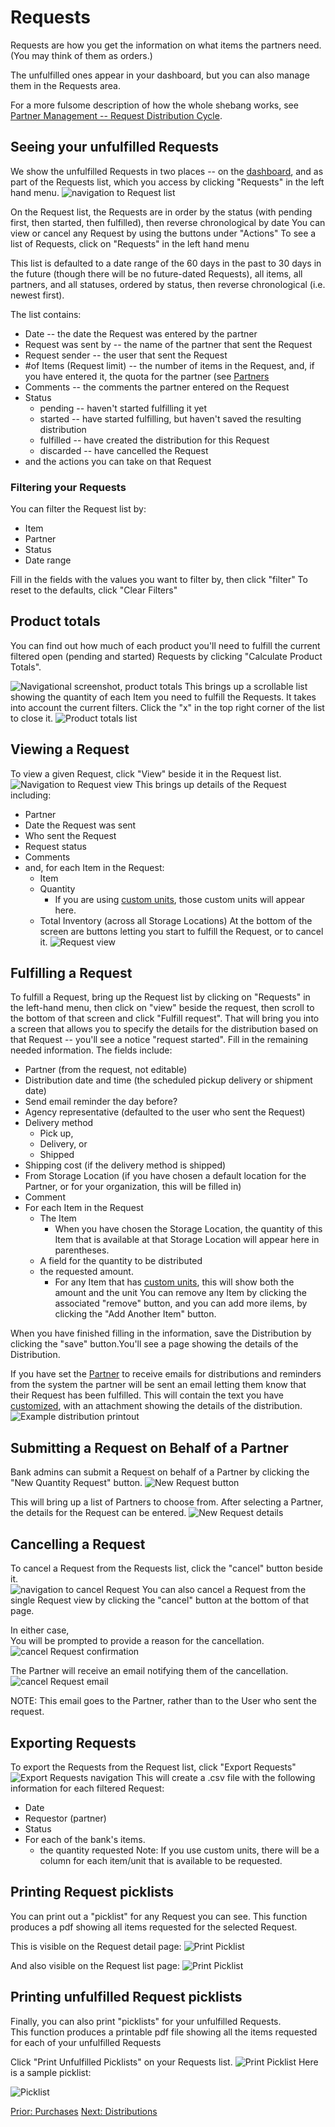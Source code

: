 # Requests

Requests are how you get the information on what items the partners need. (You may think of them as orders.)

The unfulfilled ones appear in your dashboard, but you can also manage them in the Requests area.

For a more fulsome description of how the whole shebang works, see [Partner Management -- Request Distribution Cycle](pm_request_distribution_cycle.md).

## Seeing your unfulfilled Requests

We show the unfulfilled Requests in two places -- on the [dashboard](essentials_dashboard.md), and as part of the Requests list, which you access by clicking "Requests" in the left hand menu.
![navigation to Request list](images/essentials/requests/essentials_requests_navigation.png)

On the Request list, the Requests are in order by the status (with pending first, then started, then fulfilled), then reverse chronological by date
You can view or cancel any Request by using the buttons under "Actions"
To see a list of Requests, click on "Requests" in the left hand menu

This list is defaulted to a date range of the 60 days in the past to 30 days in the future (though there will be no future-dated Requests), all items, all partners, and all statuses, ordered by
status, then reverse chronological (i.e. newest first).

The list contains:

- Date -- the date the Request was entered by the partner
- Request was sent by -- the name of the partner that sent the Request
- Request sender -- the user that sent the Request
- #of Items (Request limit) -- the number of items in the Request, and, if you have entered it, the quota for the partner (see [Partners](getting_started_partners.md)
- Comments -- the comments the partner entered on the Request
- Status
  - pending -- haven't started fulfilling it yet
  - started -- have started fulfilling, but haven't saved the resulting distribution
  - fulfilled -- have created the distribution for this Request
  - discarded -- have cancelled the Request
- and the actions you can take on that Request

### Filtering your Requests

You can filter the Request list by:

- Item
- Partner
- Status
- Date range

Fill in the fields with the values you want to filter by, then click "filter"
To reset to the defaults, click "Clear Filters"

## Product totals

You can find out how much of each product you'll need to fulfill the current filtered open (pending and started) Requests by clicking "Calculate Product Totals".

![Navigational screenshot, product totals](images/essentials/requests/essentials_requests_product_totals_navigation.png)
This brings up a scrollable list showing the quantity of each Item you need to fulfill the Requests. It takes into account the current filters. Click the "x" in the top right corner of the list to close it.
![Product totals list](images/essentials/requests/essentials_requests_product_totals.png)

## Viewing a Request

To view a given Request, click "View" beside it in the Request list.
![Navigation to Request view](images/essentials/requests/essentials_requests_view_navigation.png)
This brings up details of the Request including:

- Partner
- Date the Request was sent
- Who sent the Request
- Request status
- Comments
- and, for each Item in the Request:
  - Item
  - Quantity
    - If you are using [custom units](special_custom_units.md), those custom units will appear here.
  - Total Inventory (across all Storage Locations)
    At the bottom of the screen are buttons letting you start to fulfill the Request, or to cancel it.
    ![Request view](images/essentials/requests/essentials_requests_view.png)

## Fulfilling a Request

To fulfill a Request, bring up the Request list by clicking on "Requests" in the left-hand menu, then click on "view" beside the request, then scroll to the bottom of that screen and click "Fulfill request".
That will bring you into a screen that allows you to specify the details for the distribution based on that Request -- you'll see a notice "request started".
Fill in the remaining needed information. The fields include:

- Partner (from the request, not editable)
- Distribution date and time (the scheduled pickup delivery or shipment date)
- Send email reminder the day before?
- Agency representative (defaulted to the user who sent the Request)
- Delivery method
  - Pick up,
  - Delivery, or
  - Shipped
- Shipping cost (if the delivery method is shipped)
- From Storage Location (if you have chosen a default location for the Partner, or for your organization, this will be filled in)
- Comment
- For each Item in the Request
  - The Item
    - When you have chosen the Storage Location, the quantity of this Item that is available at that Storage Location will appear here in parentheses.
  - A field for the quantity to be distributed
  - the requested amount.
    - For any Item that has [custom units](special_custom_units.md), this will show both the amount and the unit
      You can remove any Item by clicking the associated "remove" button, and you can add more iIems, by clicking the "Add Another Item" button.

When you have finished filling in the information, save the Distribution by clicking the "save" button.You'll see a page showing the details of the Distribution.

If you have set the [Partner](getting_started_partners.md) to receive emails for distributions and reminders from the system
the partner will be sent an email letting them know that their Request has been fulfilled. This will contain the text you have [customized](getting_started_customization.md), with an attachment showing the details of the distribution.
![Example distribution printout](images/essentials/distributions/essentials_distributions_printout.png)

## Submitting a Request on Behalf of a Partner

Bank admins can submit a Request on behalf of a Partner by clicking the "New Quantity Request" button.
![New Request button](images/essentials/requests/essentials_requests_new_request_button.png)

This will bring up a list of Partners to choose from. After selecting a Partner, the details for the Request can be entered.
![New Request details](images/essentials/requests/essentials_requests_new_request_details.png)

## Cancelling a Request

To cancel a Request from the Requests list, click the "cancel" button beside it.  
![navigation to cancel Request](images/essentials/requests/essentials_requests_cancel_navigation.png)
You can also cancel a Request from the single Request view by clicking the "cancel" button at the bottom of that page.

In either case,  
You will be prompted to provide a reason for the cancellation.
![cancel Request confirmation](images/essentials/requests/essentials_requests_cancel_confirm.png)

The Partner will receive an email notifying them of the cancellation.
![cancel Request email](images/essentials/requests/essentials_requests_cancel_email.png)

NOTE: This email goes to the Partner, rather than to the User who sent the request.

## Exporting Requests

To export the Requests from the Request list, click "Export Requests"
![Export Requests navigation](images/essentials/requests/essentials_requests_export_navigation.png)
This will create a .csv file with the following information for each filtered Request:

- Date
- Requestor (partner)
- Status
- For each of the bank's items.
  - the quantity requested
    Note: If you use custom units, there will be a column for each item/unit that is available to be requested.

## Printing Request picklists
You can print out a "picklist" for any Request you can see. This function produces a pdf showing all items requested for the selected Request. 

This is visible on the Request detail page:
![Print Picklist](images/essentials/requests/essentials_requests_print_picklist_navigation.png)


And also visible on the Request list page:
![Print Picklist](images/essentials/requests/essentials_requests_print_picklist_navigation2.png)

## Printing unfulfilled Request picklists

Finally, you can also print "picklists" for your unfulfilled Requests.  
This function produces a printable pdf file showing all the items requested for each of your unfulfilled Requests

Click "Print Unfulfilled Picklists" on your Requests list.
![Print Picklist](images/essentials/requests/essentials_requests_print_picklists_navigation.png)
Here is a sample picklist:

![Picklist](images/essentials/requests/essentials_requests_picklist.png)

[Prior: Purchases](essentials_purchases.md) [Next: Distributions](essentials_distributions.md)
